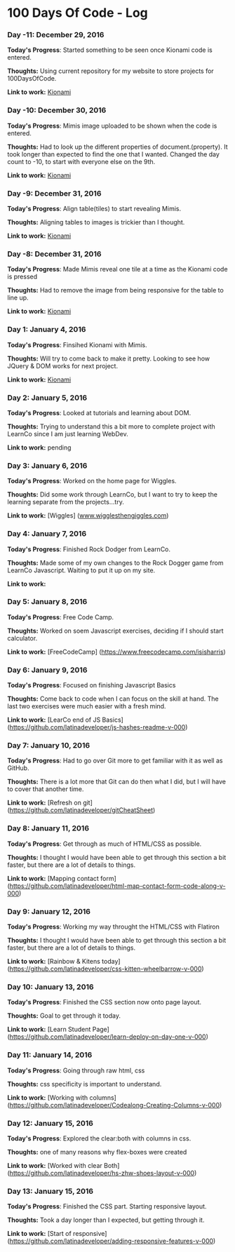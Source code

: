 # 100 Days Of Code - Log

### Day -11: December 29, 2016

**Today's Progress**: Started something to be seen once Kionami code is entered. 

**Thoughts:** Using current repository for my website to store projects for 100DaysOfCode. 

**Link to work:** [Kionami](https://github.com/latinadeveloper/isistejeda.com/commit/e2a0d37cd8145d517abe26c9f2b9a7002d2e5c40)

### Day -10: December 30, 2016

**Today's Progress**: Mimis image uploaded to be shown when the code is entered. 

**Thoughts:** Had to look up the different properties of document.(property). It took longer than expected to find the one that I wanted. 
Changed the day count to -10, to start with everyone else on the 9th.

**Link to work:** [Kionami](https://github.com/latinadeveloper/isistejeda.com/commit/3898073f6c6a471daa1bf9be3f0a643fcb6130dd)

### Day -9: December 31, 2016

**Today's Progress**: Align table(tiles) to start revealing Mimis.

**Thoughts:** Aligning tables to images is trickier than I thought.

**Link to work:** [Kionami](https://github.com/latinadeveloper/isistejeda.com/commit/e03836f92725500407b81e3184b8094392bea4c0)

### Day -8: December 31, 2016

**Today's Progress**: Made Mimis reveal one tile at a time as the Kionami code is pressed

**Thoughts:** Had to remove the image from being responsive for the table to line up. 

**Link to work:** [Kionami](https://github.com/latinadeveloper/isistejeda.com/commit/8cb14efca03e1ac209f99bb97c058bc4f984234d)

### Day 1: January 4, 2016

**Today's Progress**: Finsihed Kionami with Mimis.

**Thoughts:** Will try to come back to make it pretty. Looking to see how JQuery & DOM works for next project. 

**Link to work:** [Kionami](https://github.com/latinadeveloper/isistejeda.com/commit/c297c833b0322be914c4972a042d060e03811428)

### Day 2: January 5, 2016

**Today's Progress**: Looked at tutorials and learning about DOM.

**Thoughts:** Trying to understand this a bit more to complete project with LearnCo since I am just learning WebDev. 

**Link to work:** pending

### Day 3: January 6, 2016

**Today's Progress**: Worked on the home page for Wiggles.

**Thoughts:** Did some work through LearnCo, but I want to try to keep the learning separate from the projects...try. 

**Link to work:** [Wiggles] (www.wigglesthengiggles.com)

### Day 4: January 7, 2016

**Today's Progress**: Finished Rock Dodger from LearnCo.

**Thoughts:** Made some of my own changes to the Rock Dogger game from LearnCo Javascript. Waiting to put it up on my site.

**Link to work:**

### Day 5: January 8, 2016

**Today's Progress**: Free Code Camp.

**Thoughts:** Worked on soem Javascript exercises, deciding if I should start calculator.

**Link to work:** [FreeCodeCamp] (https://www.freecodecamp.com/isisharris)

### Day 6: January 9, 2016

**Today's Progress**: Focused on finishing Javascript Basics

**Thoughts:** Come back to code when I can focus on the skill at hand. The last two exercises were much easier with a fresh mind. 

**Link to work:** [LearCo end of JS Basics] (https://github.com/latinadeveloper/js-hashes-readme-v-000)

### Day 7: January 10, 2016

**Today's Progress**: Had to go over Git more to get familiar with it as well as GitHub.

**Thoughts:**  There is a lot more that Git can do then what I did, but I will have to cover that another time. 

**Link to work:** [Refresh on git] (https://github.com/latinadeveloper/gitCheatSheet)

### Day 8: January 11, 2016

**Today's Progress**: Get through as much of HTML/CSS as possible. 

**Thoughts:**  I thought I would have been able to get through this section a bit faster, but there are a lot of details to things. 

**Link to work:** [Mapping contact form] (https://github.com/latinadeveloper/html-map-contact-form-code-along-v-000)

### Day 9: January 12, 2016

**Today's Progress**: Working my way throught the HTML/CSS with Flatiron

**Thoughts:**  I thought I would have been able to get through this section a bit faster, but there are a lot of details to things. 

**Link to work:** [Rainbow & Kitens today] (https://github.com/latinadeveloper/css-kitten-wheelbarrow-v-000)

### Day 10: January 13, 2016

**Today's Progress**: Finished the CSS section now onto page layout. 

**Thoughts:**  Goal to get through it today.

**Link to work:** [Learn Student Page] (https://github.com/latinadeveloper/learn-deploy-on-day-one-v-000)

### Day 11: January 14, 2016

**Today's Progress**: Going through raw html, css 

**Thoughts:**  css specificity is important to understand.

**Link to work:** [Working with columns] (https://github.com/latinadeveloper/Codealong-Creating-Columns-v-000)

### Day 12: January 15, 2016

**Today's Progress**: Explored the clear:both with columns in css.

**Thoughts:**  one of many reasons why flex-boxes were created

**Link to work:** [Worked with clear Both] (https://github.com/latinadeveloper/hs-zhw-shoes-layout-v-000)

### Day 13: January 15, 2016

**Today's Progress**: Finished the CSS part. Starting responsive layout.

**Thoughts:**  Took a day longer than I expected, but getting through it. 

**Link to work:** [Start of responsive] (https://github.com/latinadeveloper/adding-responsive-features-v-000)


